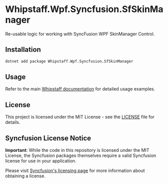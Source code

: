# Whipstaff.Wpf.Syncfusion.SfSkinManager

Re-usable logic for working with SyncFusion WPF SkinManager Control.

## Installation

```bash
dotnet add package Whipstaff.Wpf.Syncfusion.SfSkinManager
```

## Usage

Refer to the main [Whipstaff documentation](https://github.com/dpvreony/whipstaff) for detailed usage examples.

## License

This project is licensed under the MIT License - see the [LICENSE](https://github.com/dpvreony/whipstaff/blob/main/LICENSE) file for details.

## Syncfusion License Notice

**Important**: While the code in this repository is licensed under the MIT License, the Syncfusion packages themselves require a valid Syncfusion license for use in your application.

Please visit [Syncfusion's licensing page](https://www.syncfusion.com/sales/licensing) for more information about obtaining a license.
